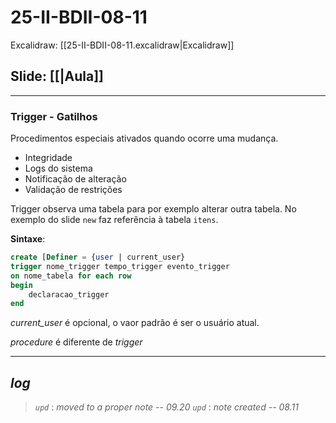 # 25-II-BDII-08-11

Excalidraw: [[25-II-BDII-08-11.excalidraw|Excalidraw]]

## Slide: [[|Aula]]

---

### Trigger - Gatilhos

Procedimentos especiais ativados quando ocorre uma mudança.
- Integridade
- Logs do sistema
- Notificação de alteração
- Validação de restrições

Trigger observa uma tabela para por exemplo alterar outra tabela. No exemplo do slide `new` faz referência à tabela `itens`.

**Sintaxe**:

```sql
create [Definer = {user | current_user}
trigger nome_trigger tempo_trigger evento_trigger
on nome_tabela for each row
begin
	declaracao_trigger
end
```

*current_user* é opcional, o vaor padrão é ser o usuário atual.

*procedure* é diferente de *trigger*

---

## ***log***

> *`upd`* : *moved to a proper note -- 09.20*
> *`upd`* : *note created -- 08.11*